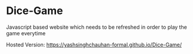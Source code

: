 # Dice-Game

Javascript based website which needs to be refreshed in order to play the game everytime

Hosted Version:  https://yashsinghchauhan-formal.github.io/Dice-Game/  
